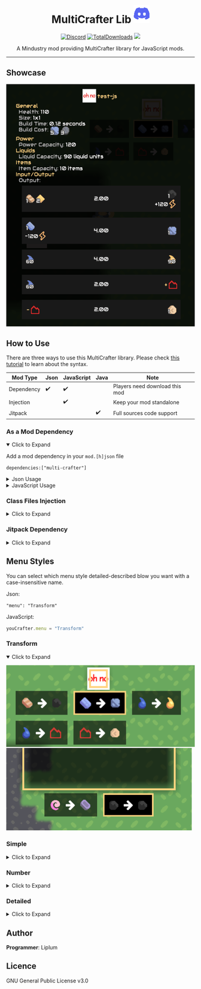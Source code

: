 <div align="center">

# MultiCrafter Lib [![Discord](GFX/Discord.png)](https://discord.gg/PDwyxM3waw)

[![Discord](https://img.shields.io/discord/937228972041842718?color=%23529b69&label=Discord&logo=Discord&style=for-the-badge)](https://discord.gg/PDwyxM3waw)
[![TotalDownloads](https://img.shields.io/github/downloads/liplum/MultiCrafterLib/total?color=674ea7&label=Download&logo=docusign&logoColor=white&style=for-the-badge)](https://github.com/liplum/MultiCrafterLib/releases)
[![](https://jitpack.io/v/liplum/MultiCrafterLib.svg)](https://jitpack.io/#liplum/MultiCrafterLib)

A Mindustry mod providing MultiCrafter library for JavaScript mods.
___
</div>

## Showcase

![Statistics](GFX/Statistics.gif)

## How to Use

There are three ways to use this MultiCrafter library.
Please check [this tutorial](Info/Tutorial.md) to learn about the syntax.

| Mod Type   | Json | JavaScript | Java | Note                           |
|------------|------|------------|------|--------------------------------|
| Dependency | ✔️   | ✔️         |      | Players need download this mod |
| Injection  |      | ✔️         |      | Keep your mod standalone       |
| Jitpack    |      |            | ✔️   | Full sources code support      |

### As a Mod Dependency

<details open>
<summary>Click to Expand</summary>

Add a mod dependency in your `mod.[h]json` file

```hjson
dependencies:["multi-crafter"]
```

<details>
<summary>Json Usage</summary>

Create a normal block file, such as named `multi-function-crafter.hjson`, in the `content/blocks/crafter` folder, and
set its type to `multicraft.MultiCrafter`

```hjson
type: multicraft.MultiCrafter
```

You can add recipes like this:

```hjson
recipes : [{
  input: ozone/1.5
  output: {
      items : [
        copper/1
        graphite/2
      ]
      power : 2.5
  }
  craftTime : 250.0
},{
  input: {
      items : [
        cyber-io-ic/1 // You can add moded items or fluids
        lead/1
      ]
  }
  output: {
      fluids: [
        cyber-io-cyberion/1.2    
      ]
  }
  craftTime : 210.0
}]
```

</details>

<details>
<summary>JavaScript Usage</summary>

Import `multi-crafter/lib.js` in your script, and create a new block with its class name, `MultiCrafter`.

```javascript
const multi = require("multi-crafter/lib")
const mineCrafter = multi.MultiCrafter("mine-crafter")
```

You can create recipes like this:

``` javascript
mineCrafter.recipes = [{
  input: "ozone/1.5"
  output: {
      items : [
        "copper/1","graphite/2"
      ],
      power : 2.5
  },
  craftTime : 250.0
},{
  input: {
      items : [
        // You can add moded items or fluids
        "cyber-io-ic/1","lead/1"
      ]
  },
  output: {
      fluids: ["cyber-io-cyberion/1.2"]
  }
  craftTime : 210.0
}]
```

</details>

</details>

### Class Files Injection

<details>
<summary>Click to Expand</summary>

You should download a zip filled with `.class` files [here](https://github.com/liplum/MultiCrafterLib/releases/latest).
As a convention, it should be named as `MultiCrafter-<version>.zip`.

You need to unzip this and get its content ...

- If you don't want to publish your mod on GitHub,
  you need put the content into the root directory of your mod's zip file.
- If you've published your mod on GitHub,
  you need upload the content, use `git add` and `git push` or something else,
  into the root directory of your GitHub repository.

In this way, you have to write JavaScript to create your block.

How you can create a block is basically the same as
<a href="#as-a-mod-dependency">the way to add a mod dependency</a>
in JavaScript but without a declaration of mod dependency.



</details>

### Jitpack Dependency

<details>
<summary>Click to Expand</summary>

You can click here [![](https://jitpack.io/v/liplum/MultiCrafterLib.svg)](https://jitpack.io/#liplum/MultiCrafterLib)
to fetch the latest version of MultiCrafter Lib.

1. Add the JitPack repository to your build file

```groovy
allprojects {
    repositories { maven { url 'https://jitpack.io' } }
}
``` 
2. Add the dependency
```groovy
 dependencies {
   implementation 'com.github.liplum:MultiCrafterLib:<version>'
 }
```
</details>

## Menu Styles

You can select which menu style detailed-described blow you want with a case-insensitive name.

Json:

```hjson
"menu": "Transform"
```

JavaScript:

```javascript
youCrafter.menu = "Transform"
```

### Transform

<details open>
<summary>Click to Expand</summary>

![Transform 1](GFX/menu/transform-1.png)
![Transform 2](GFX/menu/transform-2.png)

</details>

### Simple

<details>
<summary>Click to Expand</summary>

![Simple](GFX/menu/simple.png)

</details>

### Number

<details>
<summary>Click to Expand</summary>

![Number](GFX/menu/number.png)

</details>

### Detailed

<details>
<summary>Click to Expand</summary>

![Detailed 1](GFX/menu/detailed-1.png)
![Detailed 2](GFX/menu/detailed-2.png)

</details>

## Author

**Programmer**: Liplum

## Licence

GNU General Public License v3.0